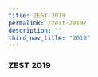 ```yaml
---
title: ZEST 2019
permalink: /zest-2019/
description: ""
third_nav_title: "2019"
---
```



### ZEST 2019